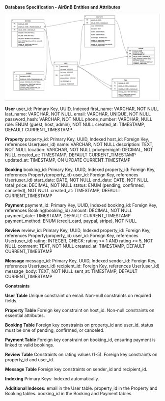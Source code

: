 **Database Specification - AirBnB**
**Entities and Attributes**

<img src="ERD.png" alt=''>


**User**
user_id: Primary Key, UUID, Indexed
first_name: VARCHAR, NOT NULL
last_name: VARCHAR, NOT NULL
email: VARCHAR, UNIQUE, NOT NULL
password_hash: VARCHAR, NOT NULL
phone_number: VARCHAR, NULL
role: ENUM (guest, host, admin), NOT NULL
created_at: TIMESTAMP, DEFAULT CURRENT_TIMESTAMP


**Property**
property_id: Primary Key, UUID, Indexed
host_id: Foreign Key, references User(user_id)
name: VARCHAR, NOT NULL
description: TEXT, NOT NULL
location: VARCHAR, NOT NULL
pricepernight: DECIMAL, NOT NULL
created_at: TIMESTAMP, DEFAULT CURRENT_TIMESTAMP
updated_at: TIMESTAMP, ON UPDATE CURRENT_TIMESTAMP


**Booking**
booking_id: Primary Key, UUID, Indexed
property_id: Foreign Key, references Property(property_id)
user_id: Foreign Key, references User(user_id)
start_date: DATE, NOT NULL
end_date: DATE, NOT NULL
total_price: DECIMAL, NOT NULL
status: ENUM (pending, confirmed, canceled), NOT NULL
created_at: TIMESTAMP, DEFAULT CURRENT_TIMESTAMP


**Payment**
payment_id: Primary Key, UUID, Indexed
booking_id: Foreign Key, references Booking(booking_id)
amount: DECIMAL, NOT NULL
payment_date: TIMESTAMP, DEFAULT CURRENT_TIMESTAMP
payment_method: ENUM (credit_card, paypal, stripe), NOT NULL


**Review**
review_id: Primary Key, UUID, Indexed
property_id: Foreign Key, references Property(property_id)
user_id: Foreign Key, references User(user_id)
rating: INTEGER, CHECK: rating >= 1 AND rating <= 5, NOT NULL
comment: TEXT, NOT NULL
created_at: TIMESTAMP, DEFAULT CURRENT_TIMESTAMP


**Message**
message_id: Primary Key, UUID, Indexed
sender_id: Foreign Key, references User(user_id)
recipient_id: Foreign Key, references User(user_id)
message_body: TEXT, NOT NULL
sent_at: TIMESTAMP, DEFAULT CURRENT_TIMESTAMP

**Constraints**

**User Table**
Unique constraint on email.
Non-null constraints on required fields.

**Property Table**
Foreign key constraint on host_id.
Non-null constraints on essential attributes.

**Booking Table**
Foreign key constraints on property_id and user_id.
status must be one of pending, confirmed, or canceled.

**Payment Table**
Foreign key constraint on booking_id, ensuring payment is linked to valid bookings.

**Review Table**
Constraints on rating values (1-5).
Foreign key constraints on property_id and user_id.

**Message Table**
Foreign key constraints on sender_id and recipient_id.

**Indexing**
Primary Keys: Indexed automatically.

**Additional Indexes:**
email in the User table.
property_id in the Property and Booking tables.
booking_id in the Booking and Payment tables.